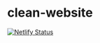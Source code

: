 # clean-website

[![Netlify Status](https://api.netlify.com/api/v1/badges/d52b153e-a73b-4101-8d8c-fc0957439eaf/deploy-status)](https://app.netlify.com/sites/creatorclass/deploys)